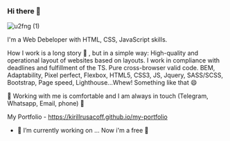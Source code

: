 ### Hi there 👋 

![u2fng (1)](https://github.com/KirillRusacoff/KirillRusacoff/assets/121468262/e521cef8-4969-41fd-80a1-7d858a35782e)




I'm a Web Debeloper with HTML, CSS, JavaScript skills. 




How I work is a long story 🤔 , but in a simple way: High-quality and operational layout of websites based on layouts. I work in compliance with deadlines and fulfillment of the TS. Pure cross-browser valid code. BEM, Adaptability, Pixel perfect, Flexbox, HTML5, CSS3, JS, Jquery, SASS/SCSS, Bootstrap, Page speed, Lighthouse...Whew! Something like that 😄




🌱 Working with me is comfortable and I am always in touch (Telegram, Whatsapp, Email, phone) 🌱




My Portfolio - https://kirillrusacoff.github.io/my-portfolio




- 🔭 I’m currently working on ... Now i'm a free 👋

